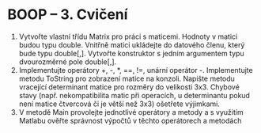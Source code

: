 # BOOP – 3. Cvičení
1.  Vytvořte vlastní třídu Matrix pro práci s maticemi. Hodnoty v matici budou typu double. Vnitřně matici ukládejte do datového členu, který bude typu double[,]. Vytvořte konstruktor s jedním argumentem typu dvourozměrné pole double[,].
2.  Implementujte operátory +, -, *, ==, !=, unární operátor -. Implementujte metodu ToString pro zobrazení matice na konzoli. Napište metodu vracející determinant matice pro rozměry do velikosti 3x3. Chybové stavy (např. nekompatibilita matic při operacích, u determinantu pokud není matice čtvercová či je větší než 3x3) ošetřete výjimkami.
3.  V metodě Main provolejte jednotlivé operátory a metody a s využitím Matlabu ověřte správnost výpočtů v těchto operátorech a metodách